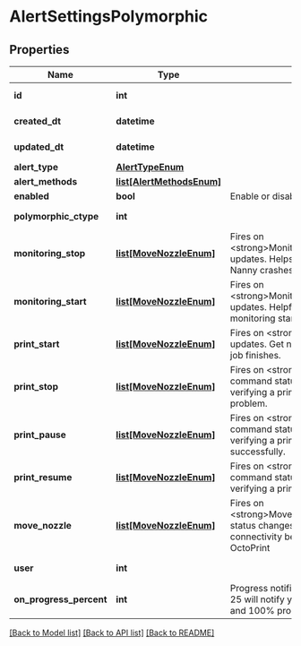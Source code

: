 # AlertSettingsPolymorphic

## Properties
Name | Type | Description | Notes
------------ | ------------- | ------------- | -------------
**id** | **int** |  | [optional] [readonly] 
**created_dt** | **datetime** |  | [optional] [readonly] 
**updated_dt** | **datetime** |  | [optional] [readonly] 
**alert_type** | [**AlertTypeEnum**](AlertTypeEnum.md) |  | 
**alert_methods** | [**list[AlertMethodsEnum]**](AlertMethodsEnum.md) |  | [optional] 
**enabled** | **bool** | Enable or disable this alert type | [optional] 
**polymorphic_ctype** | **int** |  | [optional] [readonly] 
**monitoring_stop** | [**list[MoveNozzleEnum]**](MoveNozzleEnum.md) | Fires on &lt;strong&gt;MonitoringStop&lt;strong&gt; updates.   Helps debug unexpected Print Nanny crashes. | [optional] 
**monitoring_start** | [**list[MoveNozzleEnum]**](MoveNozzleEnum.md) | Fires on &lt;strong&gt;MonitoringStop&lt;/strong&gt; updates. Helpful if you want to confirm monitoring started without a problem. | [optional] 
**print_start** | [**list[MoveNozzleEnum]**](MoveNozzleEnum.md) | Fires on &lt;strong&gt;StartPrint&lt;/strong&gt; updates. Get notified as soon as a print job finishes.  | [optional] 
**print_stop** | [**list[MoveNozzleEnum]**](MoveNozzleEnum.md) | Fires on &lt;strong&gt;PrintStart&lt;/strong&gt; command status changes. Helpful for verifying a print job started without a problem. | [optional] 
**print_pause** | [**list[MoveNozzleEnum]**](MoveNozzleEnum.md) | Fires on &lt;strong&gt;PausePrint&lt;/strong&gt; command status changes. Helpful for verifying a print was paused successfully. | [optional] 
**print_resume** | [**list[MoveNozzleEnum]**](MoveNozzleEnum.md) | Fires on &lt;strong&gt;ResumePrint&lt;/strong&gt; command status changes Helpful for verifying a print was resumed. | [optional] 
**move_nozzle** | [**list[MoveNozzleEnum]**](MoveNozzleEnum.md) | Fires on &lt;strong&gt;MoveNozzle&lt;/strong&gt;command status changes. Helpful for debugging connectivity between Print Nanny and OctoPrint | [optional] 
**user** | **int** |  | [optional] [readonly] 
**on_progress_percent** | **int** | Progress notification interval. Example: 25 will notify you at 25%, 50%, 75%, and 100% progress | [optional] 

[[Back to Model list]](../README.md#documentation-for-models) [[Back to API list]](../README.md#documentation-for-api-endpoints) [[Back to README]](../README.md)


